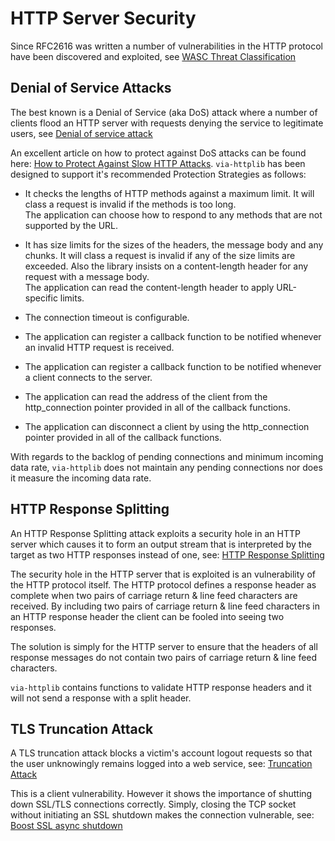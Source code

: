 # HTTP Server Security

Since RFC2616 was written a number of vulnerabilities in the HTTP protocol have
been discovered and exploited, see
[WASC Threat Classification](http://projects.webappsec.org/w/page/13246978/Threat%20Classification)

## Denial of Service Attacks

The best known is a Denial of Service (aka DoS) attack where a number of
clients flood an HTTP server with requests denying the service to legitimate
users, see [Denial of service attack](http://en.wikipedia.org/wiki/Denial-of-service_attack)

An excellent article on how to protect against DoS attacks can be found here:
[How to Protect Against Slow HTTP Attacks](https://community.qualys.com/blogs/securitylabs/2011/11/02/how-to-protect-against-slow-http-attacks).
`via-httplib` has been designed to support it's recommended Protection Strategies as follows:

 + It checks the lengths of HTTP methods against a maximum limit. It will class
 a request is invalid if the methods is too long.  
 The application can choose how to respond to any methods that are not
 supported by the URL.
 
 + It has size limits for the sizes of the headers, the message body and any chunks.
 It will class a request is invalid if any of the size limits are exceeded. Also
 the library insists on a content-length header for any request with a message body.  
 The application can read the content-length header to apply URL-specific limits.

 + The connection timeout is configurable.
 
 + The application can register a callback function to be notified whenever
 an invalid HTTP request is received.
 
 + The application can register a callback function to be notified whenever
 a client connects to the server.
 
 + The application can read the address of the client from the http_connection
 pointer provided in all of the callback functions.
 
 + The application can disconnect a client by using the http_connection pointer
 provided in all of the callback functions.
 
With regards to the backlog of pending connections and minimum incoming data rate,
`via-httplib` does not maintain any pending connections nor does it measure the
incoming data rate.
 
## HTTP Response Splitting

An HTTP Response Splitting attack exploits a security hole in an HTTP server
which causes it to form an output stream that is interpreted by the target
as two HTTP responses instead of one, 
see: [HTTP Response Splitting](http://projects.webappsec.org/w/page/13246931/HTTP%20Response%20Splitting)

The security hole in the HTTP server that is exploited is an vulnerability 
of the HTTP protocol itself. The HTTP protocol defines a response header as
complete when two pairs of carriage return & line feed characters are received.
By including two pairs of carriage return & line feed characters in an HTTP
response header the client can be fooled into seeing two responses.

The solution is simply for the HTTP server to ensure that the headers of all
response messages do not contain two pairs of carriage return & line feed
characters.

`via-httplib` contains functions to validate HTTP response headers and it
will not send a response with a split header.

## TLS Truncation Attack

A TLS truncation attack blocks a victim's account logout requests so that
the user unknowingly remains logged into a web service, see: [Truncation Attack](http://en.wikipedia.org/wiki/Transport_Layer_Security#Truncation_attack)

This is a client vulnerability. However it shows the importance of shutting down
SSL/TLS connections correctly. Simply, closing the TCP socket without 
initiating an SSL shutdown makes the connection vulnerable, see: [Boost SSL async shutdown](http://stackoverflow.com/questions/25587403/boost-asio-ssl-async-shutdown-always-finishes-with-an-error/25703699#25703699)

